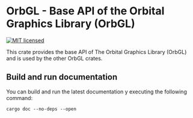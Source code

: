 # OrbGL - Base API of the Orbital Graphics Library (OrbGL) 

[![MIT licensed](https://img.shields.io/badge/license-MIT-blue.svg)](./../LICENSE)

This crate provides the base API of The Orbital Graphics Library (OrbGL) and is used by the other OrbGL crates.

## Build and run documentation

You can build and run the latest documentation y executing the following command:

```text
cargo doc --no-deps --open
```